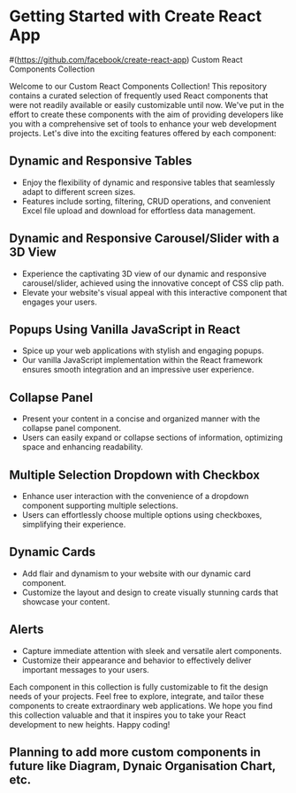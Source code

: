 # Getting Started with Create React App


#(https://github.com/facebook/create-react-app) Custom React Components Collection 

Welcome to our Custom React Components Collection! This repository contains a curated selection of frequently used React components that were not readily available or easily customizable until now. We've put in the effort to create these components with the aim of providing developers like you with a comprehensive set of tools to enhance your web development projects. Let's dive into the exciting features offered by each component:

## Dynamic and Responsive Tables
- Enjoy the flexibility of dynamic and responsive tables that seamlessly adapt to different screen sizes.
- Features include sorting, filtering, CRUD operations, and convenient Excel file upload and download for effortless data management.

## Dynamic and Responsive Carousel/Slider with a 3D View
- Experience the captivating 3D view of our dynamic and responsive carousel/slider, achieved using the innovative concept of CSS clip path.
- Elevate your website's visual appeal with this interactive component that engages your users.

## Popups Using Vanilla JavaScript in React
- Spice up your web applications with stylish and engaging popups.
- Our vanilla JavaScript implementation within the React framework ensures smooth integration and an impressive user experience.

## Collapse Panel
- Present your content in a concise and organized manner with the collapse panel component.
- Users can easily expand or collapse sections of information, optimizing space and enhancing readability.

## Multiple Selection Dropdown with Checkbox
- Enhance user interaction with the convenience of a dropdown component supporting multiple selections.
- Users can effortlessly choose multiple options using checkboxes, simplifying their experience.

## Dynamic Cards
- Add flair and dynamism to your website with our dynamic card component.
- Customize the layout and design to create visually stunning cards that showcase your content.

## Alerts
- Capture immediate attention with sleek and versatile alert components.
- Customize their appearance and behavior to effectively deliver important messages to your users.

Each component in this collection is fully customizable to fit the design needs of your projects. Feel free to explore, integrate, and tailor these components to create extraordinary web applications. We hope you find this collection valuable and that it inspires you to take your React development to new heights. Happy coding!

## Planning to add more custom components in future like Diagram, Dynaic Organisation Chart, etc.
